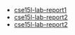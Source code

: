 * [cse15l-lab-report1](LabReport1.md)
* [cse15l-lab-report2](LabReport2.md)
* [cse15l-lab-report2](LabReport3.md)
